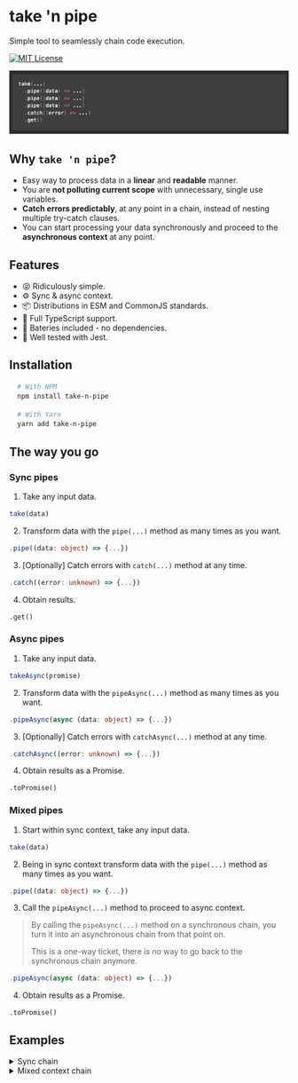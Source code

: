 # take 'n pipe

Simple tool to seamlessly chain code execution.

[![MIT License](https://img.shields.io/badge/License-MIT-green.svg)](https://choosealicense.com/licenses/mit/)

![Code sample](./assets/hero-image.png)

## Why `take 'n pipe`?

* Easy way to process data in a **linear** and **readable** manner.
* You are **not polluting current scope** with unnecessary, single use variables.
* **Catch errors predictably**, at any point in a chain, instead of nesting multiple try-catch clauses. 
* You can start processing your data synchronously and proceed to the **asynchronous context** at any point.

## Features

- 😝 Ridiculously simple.
- ⚙️ Sync & async context.
- 📦 Distributions in ESM and CommonJS standards.
- 📘 Full TypeScript support.
- 🔋 Bateries included - no dependencies.
- 🧪 Well tested with Jest.

## Installation

```bash
  # With NPM
  npm install take-n-pipe

  # With Yarn
  yarn add take-n-pipe
```

## The way you go

### Sync pipes

1. Take any input data.

```ts
take(data)
```

2. Transform data with the `pipe(...)` method as many times as you want.

```ts
.pipe((data: object) => {...})
```

3. [Optionally] Catch errors with `catch(...)` method at any time.

```ts
.catch((error: unknown) => {...})
```

4. Obtain results.

```
.get()
```

### Async pipes

1. Take any input data.

```ts
takeAsync(promise)
```

2. Transform data with the `pipeAsync(...)` method as many times as you want.

```ts
.pipeAsync(async (data: object) => {...})
```

3. [Optionally] Catch errors with `catchAsync(...)` method at any time.

```ts
.catchAsync((error: unknown) => {...})
```

4. Obtain results as a Promise.

```
.toPromise()
```

### Mixed pipes

1. Start within sync context, take any input data.

```ts
take(data)
```

2. Being in sync context transform data with the `pipe(...)` method as many times as you want.

```ts
.pipe((data: object) => {...})
```

3. Call the `pipeAsync(...)` method to proceed to async context.

> By calling the `pipeAsync(...)` method on a synchronous chain, you turn it into an asynchronous chain from that point on.
> 
> This is a one-way ticket, there is no way to go back to the synchronous chain anymore.

```ts
.pipeAsync(async (data: object) => {...})
```

4. Obtain results as a Promise.

```
.toPromise()
```

## Examples

<details>
<summary>Sync chain</summary>

https://github.com/IdkMan2/take-n-pipe/blob/8a01d6223fa37f061db6074f09c7dd522d13e758/tests/examples/sync-pipes.ts#L14-L43
</details>

<details>
<summary>Mixed context chain</summary>

https://github.com/IdkMan2/take-n-pipe/blob/8a01d6223fa37f061db6074f09c7dd522d13e758/tests/examples/mixed-pipes.ts#L29-L66
</details>
